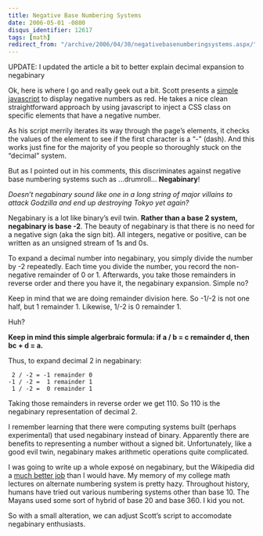 ```yaml
---
title: Negative Base Numbering Systems
date: 2006-05-01 -0800
disqus_identifier: 12617
tags: [math]
redirect_from: "/archive/2006/04/30/negativebasenumberingsystems.aspx/"
---
```


UPDATE: I updated the article a bit to better explain decimal expansion to negabinary

Ok, here is where I go and really geek out a bit. Scott presents a [simple javascript](http://www.hanselman.com/blog/MakingNegativeNumbersTurnRedUsingCSSAndJavascript.aspx "Making Negative Numbers Turn Red") to display negative numbers as red. He takes a nice clean straightforward approach by using javascript to inject a CSS class on
specific elements that have a negative number.

As his script merrily iterates its way through the page’s elements, it checks the values of the element to see if the first character is a “-” (dash). And this works just fine for the majority of you people so thoroughly stuck on the “decimal” system.

But as I pointed out in his comments, this discriminates against negative base numbering systems such as ...drumroll... **Negabinary**!

*Doesn’t negabinary sound like one in a long string of major villains to attack Godzilla and end up destroying Tokyo yet again?*

Negabinary is a lot like binary’s evil twin. **Rather than a base 2 system, negabinary is base -2**. The beauty of negabinary is that there is no need for a negative sign (aka the sign bit). All integers, negative or positive, can be written as an unsigned stream of 1s and 0s.

To expand a decimal number into negabinary, you simply divide the number by -2 repeatedly. Each time you divide the number, you record the non-negative remainder of 0 or 1. Afterwards, you take those remainders in reverse order and there you have it, the negabinary expansion. Simple no?

Keep in mind that we are doing remainder division here. So -1/-2 is not one half, but 1 remainder 1. Likewise, 1/-2 is 0 remainder 1.

Huh?

**Keep in mind this simple algerbraic formula: if a / b = c remainder d, then bc + d = a.**

Thus, to expand decimal 2 in negabinary:

     2 / -2 = -1 remainder 0
    -1 / -2 =  1 remainder 1
     1 / -2 =  0 remainder 1

Taking those remainders in reverse order we get 110. So 110 is the negabinary representation of decimal 2.

I remember learning that there were computing systems built (perhaps experimental) that used negabinary instead of binary. Apparently there are benefits to representing a number without a signed bit. Unfortunately, like a good evil twin, negabinary makes arithmetic
operations quite complicated.

I was going to write up a whole exposé on negabinary, but the Wikipedia did a [much better
job](http://en.wikipedia.org/wiki/Negabinary "Negabinary") than I would have. My memory of my college math lectures on alternate numbering system is pretty hazy. Throughout history, humans have tried out various numbering systems other than base 10. The Mayans used some sort of hybrid of base 20 and base 360. I kid you not.

So with a small alteration, we can adjust Scott’s script to accomodate negabinary enthusiasts.
